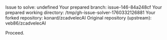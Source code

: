Issue to solve: undefined
Your prepared branch: issue-146-84a248cf
Your prepared working directory: /tmp/gh-issue-solver-1760332126881
Your forked repository: konard/zcadvelecAI
Original repository (upstream): veb86/zcadvelecAI

Proceed.